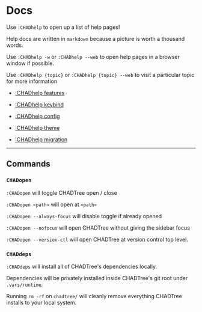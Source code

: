 # Docs

Use `:CHADhelp` to open up a list of help pages!

Help docs are written in `markdown` because a picture is worth a thousand words.

Use `:CHADhelp -w` or `:CHADhelp --web` to open help pages in a browser window if possible.

Use `:CHADhelp {topic}` or `:CHADhelp {topic} --web` to visit a particular topic for more information

- [:CHADhelp features](https://github.com/ms-jpq/chadtree/tree/chad/docs/FEATURES.md)

- [:CHADhelp keybind](https://github.com/ms-jpq/chadtree/tree/chad/docs/KEYBIND.md)

- [:CHADhelp config](https://github.com/ms-jpq/chadtree/tree/chad/docs/CONFIGURATION.md)

- [:CHADhelp theme](https://github.com/ms-jpq/chadtree/tree/chad/docs/THEME.md)

- [:CHADhelp migration](https://github.com/ms-jpq/chadtree/tree/chad/docs/MIGRATION.md)

---

## Commands

### `CHADopen`

`:CHADopen` will toggle CHADTree open / close

`:CHADopen <path>` will open at `<path>`

`:CHADopen --always-focus` will disable toggle if already opened

`:CHADopen --nofocus` will open CHADTree without giving the sidebar focus

`:CHADopen --version-ctl` will open CHADTree at version control top level.

### `CHADdeps`

`:CHADdeps` will install all of CHADTree's dependencies locally.

Dependencies will be privately installed inside CHADTree's git root under `.vars/runtime`.

Running `rm -rf` on `chadtree/` will cleanly remove everything CHADTree installs to your local system.
